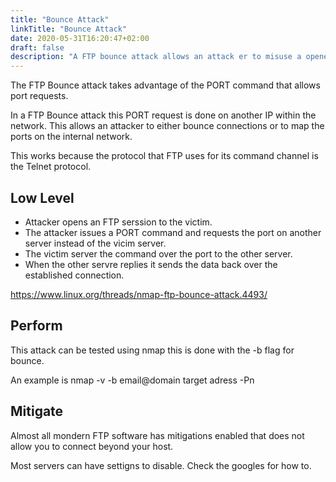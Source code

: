 ```yaml
---
title: "Bounce Attack"
linkTitle: "Bounce Attack"
date: 2020-05-31T16:20:47+02:00
draft: false
description: "A FTP bounce attack allows an attack er to misuse a opened FTP port." 
---
```

The FTP Bounce attack takes advantage of the PORT command that allows port requests. 

In a FTP Bounce attack this PORT request is done on another IP within the network. 
This allows an attacker to either bounce connections or to map the ports on the internal network.

This works because the protocol that FTP uses for its command channel is the Telnet protocol. 

## Low Level

- Attacker opens an FTP serssion to the victim.
- The attacker issues a PORT command and requests the port on another server instead of the vicim server. 
- The victim server the command over the port to the other server.
- When the other servre replies it sends the data back over the established connection.

https://www.linux.org/threads/nmap-ftp-bounce-attack.4493/



## Perform
This attack can be tested using nmap this is done with the -b flag for bounce.

An example is nmap -v -b email@domain target adress -Pn


## Mitigate
Almost all mondern FTP software has mitigations enabled that does not allow you to connect beyond your host.

Most servers can have settigns to disable. Check the googles for how to. 
